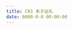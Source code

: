 ```yaml
---
title: C93 本子巡礼
date: 0000-0-0 00:00:00
---
```


<script>location.href='http://it-ebooks.flygon.net'+location.pathname;</script>
